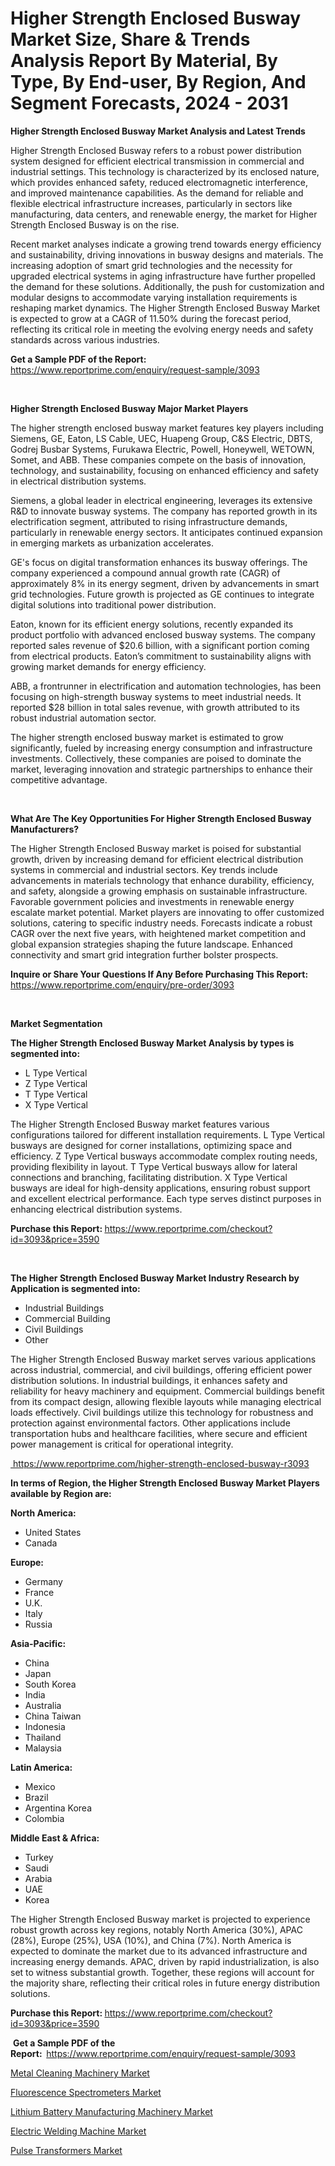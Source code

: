 <p><h1>Higher Strength Enclosed Busway Market Size, Share & Trends Analysis Report By Material, By Type, By End-user, By Region, And Segment Forecasts, 2024 - 2031</h1></p><p><strong>Higher Strength Enclosed Busway Market Analysis and Latest Trends</strong></p>
<p><p>Higher Strength Enclosed Busway refers to a robust power distribution system designed for efficient electrical transmission in commercial and industrial settings. This technology is characterized by its enclosed nature, which provides enhanced safety, reduced electromagnetic interference, and improved maintenance capabilities. As the demand for reliable and flexible electrical infrastructure increases, particularly in sectors like manufacturing, data centers, and renewable energy, the market for Higher Strength Enclosed Busway is on the rise.</p><p>Recent market analyses indicate a growing trend towards energy efficiency and sustainability, driving innovations in busway designs and materials. The increasing adoption of smart grid technologies and the necessity for upgraded electrical systems in aging infrastructure have further propelled the demand for these solutions. Additionally, the push for customization and modular designs to accommodate varying installation requirements is reshaping market dynamics. The Higher Strength Enclosed Busway Market is expected to grow at a CAGR of 11.50% during the forecast period, reflecting its critical role in meeting the evolving energy needs and safety standards across various industries.</p></p>
<p><strong>Get a Sample PDF of the Report:&nbsp;</strong> <a href="https://www.reportprime.com/enquiry/request-sample/3093">https://www.reportprime.com/enquiry/request-sample/3093</a></p>
<p>&nbsp;</p>
<p><strong>Higher Strength Enclosed Busway Major Market Players</strong></p>
<p><p>The higher strength enclosed busway market features key players including Siemens, GE, Eaton, LS Cable, UEC, Huapeng Group, C&S Electric, DBTS, Godrej Busbar Systems, Furukawa Electric, Powell, Honeywell, WETOWN, Somet, and ABB. These companies compete on the basis of innovation, technology, and sustainability, focusing on enhanced efficiency and safety in electrical distribution systems.</p><p>Siemens, a global leader in electrical engineering, leverages its extensive R&D to innovate busway systems. The company has reported growth in its electrification segment, attributed to rising infrastructure demands, particularly in renewable energy sectors. It anticipates continued expansion in emerging markets as urbanization accelerates.</p><p>GE's focus on digital transformation enhances its busway offerings. The company experienced a compound annual growth rate (CAGR) of approximately 8% in its energy segment, driven by advancements in smart grid technologies. Future growth is projected as GE continues to integrate digital solutions into traditional power distribution.</p><p>Eaton, known for its efficient energy solutions, recently expanded its product portfolio with advanced enclosed busway systems. The company reported sales revenue of $20.6 billion, with a significant portion coming from electrical products. Eaton’s commitment to sustainability aligns with growing market demands for energy efficiency.</p><p>ABB, a frontrunner in electrification and automation technologies, has been focusing on high-strength busway systems to meet industrial needs. It reported $28 billion in total sales revenue, with growth attributed to its robust industrial automation sector.</p><p>The higher strength enclosed busway market is estimated to grow significantly, fueled by increasing energy consumption and infrastructure investments. Collectively, these companies are poised to dominate the market, leveraging innovation and strategic partnerships to enhance their competitive advantage.</p></p>
<p>&nbsp;</p>
<p><strong>What Are The Key Opportunities For Higher Strength Enclosed Busway Manufacturers?</strong></p>
<p><p>The Higher Strength Enclosed Busway market is poised for substantial growth, driven by increasing demand for efficient electrical distribution systems in commercial and industrial sectors. Key trends include advancements in materials technology that enhance durability, efficiency, and safety, alongside a growing emphasis on sustainable infrastructure. Favorable government policies and investments in renewable energy escalate market potential. Market players are innovating to offer customized solutions, catering to specific industry needs. Forecasts indicate a robust CAGR over the next five years, with heightened market competition and global expansion strategies shaping the future landscape. Enhanced connectivity and smart grid integration further bolster prospects.</p></p>
<p><strong>Inquire or Share Your Questions If Any Before Purchasing This Report:</strong> <a href="https://www.reportprime.com/enquiry/pre-order/3093">https://www.reportprime.com/enquiry/pre-order/3093</a></p>
<p>&nbsp;</p>
<p><strong>Market Segmentation</strong></p>
<p><strong>The Higher Strength Enclosed Busway Market Analysis by types is segmented into:</strong></p>
<p><ul><li>L Type Vertical</li><li>Z Type Vertical</li><li>T Type Vertical</li><li>X Type Vertical</li></ul></p>
<p><p>The Higher Strength Enclosed Busway market features various configurations tailored for different installation requirements. L Type Vertical busways are designed for corner installations, optimizing space and efficiency. Z Type Vertical busways accommodate complex routing needs, providing flexibility in layout. T Type Vertical busways allow for lateral connections and branching, facilitating distribution. X Type Vertical busways are ideal for high-density applications, ensuring robust support and excellent electrical performance. Each type serves distinct purposes in enhancing electrical distribution systems.</p></p>
<p><strong>Purchase this Report:&nbsp;</strong><a href="https://www.reportprime.com/checkout?id=3093&price=3590">https://www.reportprime.com/checkout?id=3093&price=3590</a></p>
<p>&nbsp;</p>
<p><strong>The Higher Strength Enclosed Busway Market Industry Research by Application is segmented into:</strong></p>
<p><ul><li>Industrial Buildings</li><li>Commercial Building</li><li>Civil Buildings</li><li>Other</li></ul></p>
<p><p>The Higher Strength Enclosed Busway market serves various applications across industrial, commercial, and civil buildings, offering efficient power distribution solutions. In industrial buildings, it enhances safety and reliability for heavy machinery and equipment. Commercial buildings benefit from its compact design, allowing flexible layouts while managing electrical loads effectively. Civil buildings utilize this technology for robustness and protection against environmental factors. Other applications include transportation hubs and healthcare facilities, where secure and efficient power management is critical for operational integrity.</p></p>
<p><a href="https://www.reportprime.com/higher-strength-enclosed-busway-r3093">&nbsp;https://www.reportprime.com/higher-strength-enclosed-busway-r3093</a></p>
<p><strong>In terms of Region, the Higher Strength Enclosed Busway Market Players available by Region are:</strong></p>
<p>
    <p> <strong> North America: </strong>
        <ul>
            <li>United States</li>
            <li>Canada</li>
        </ul>
        </p> 
    <p> <strong> Europe: </strong>
        <ul>
            <li>Germany</li>
            <li>France</li>
            <li>U.K.</li>
            <li>Italy</li>
            <li>Russia</li>
        </ul>
        </p> 
    <p> <strong> Asia-Pacific: </strong>
        <ul>
            <li>China</li>
            <li>Japan</li>
            <li>South Korea</li>
            <li>India</li>
            <li>Australia</li>
            <li>China Taiwan</li>
            <li>Indonesia</li>
            <li>Thailand</li>
            <li>Malaysia</li>
        </ul>
        </p> 
    <p> <strong> Latin America: </strong>
        <ul>
            <li>Mexico</li>
            <li>Brazil</li>
            <li>Argentina Korea</li>
            <li>Colombia</li>
        </ul>
        </p> 
    <p> <strong> Middle East & Africa: </strong>
        <ul>
            <li>Turkey</li>
            <li>Saudi</li>
            <li>Arabia</li>
            <li>UAE</li>
            <li>Korea</li>
        </ul>
    </p>
    </p>
<p><p>The Higher Strength Enclosed Busway market is projected to experience robust growth across key regions, notably North America (30%), APAC (28%), Europe (25%), USA (10%), and China (7%). North America is expected to dominate the market due to its advanced infrastructure and increasing energy demands. APAC, driven by rapid industrialization, is also set to witness substantial growth. Together, these regions will account for the majority share, reflecting their critical roles in future energy distribution solutions.</p></p>
<p><strong>Purchase this Report: </strong><a href="https://www.reportprime.com/checkout?id=3093&price=3590">https://www.reportprime.com/checkout?id=3093&price=3590</a></p>
<p>&nbsp;<strong>Get a Sample PDF of the Report:&nbsp;&nbsp;</strong><a href="https://www.reportprime.com/enquiry/request-sample/3093">https://www.reportprime.com/enquiry/request-sample/3093</a></p>
<p><strong></strong></p>
<p><p><a href="https://issuu.com/reportprime-2/docs/metal-cleaning-machinery-market-siz_7566713f890caa">Metal Cleaning Machinery Market</a></p><p><a href="https://www.linkedin.com/pulse/global-fluorescence-spectrometers-market-size-share-analysis-bgnac?trackingId=OyC%2F%2BCwrQxS1AlFmzHj6VA%3D%3D">Fluorescence Spectrometers Market</a></p><p><a href="https://issuu.com/reportprime-2/docs/lithium-battery-manufacturing-machi_d573f777e5c3f4">Lithium Battery Manufacturing Machinery Market</a></p><p><a href="https://www.linkedin.com/pulse/electric-welding-machine-market-industry-landscape-growth-trajectories-oggjf?trackingId=hIczYZkHRIqDMQVnss626A%3D%3D">Electric Welding Machine Market</a></p><p><a href="https://www.linkedin.com/pulse/future-insights-pulse-transformers-market-trends-regional-h42jf?trackingId=%2F9q00lFbT0qK1Ea3fNcN7w%3D%3D">Pulse Transformers Market</a></p></p>